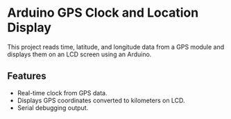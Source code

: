 # Arduino GPS Clock and Location Display

This project reads time, latitude, and longitude data from a GPS module and displays them on an LCD screen using an Arduino.

## Features

- Real-time clock from GPS data.
- Displays GPS coordinates converted to kilometers on LCD.
- Serial debugging output.

